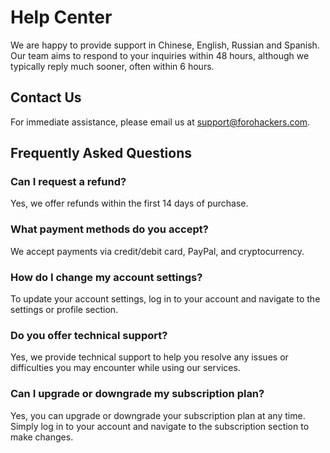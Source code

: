 <!-- created: 2020-07-24 13:37:00+00:00 -->
<!-- language: en -->
<!-- title: Help Center -->

# Help Center

We are happy to provide support in Chinese, English, Russian and Spanish. Our team aims to respond to your inquiries within 48 hours, although we typically reply much sooner, often within 6 hours.

## Contact Us

For immediate assistance, please email us at [support@forohackers.com](mailto:support@forohackers.com).

## Frequently Asked Questions

### Can I request a refund?

Yes, we offer refunds within the first 14 days of purchase.

### What payment methods do you accept?

We accept payments via credit/debit card, PayPal, and cryptocurrency.

### How do I change my account settings?

To update your account settings, log in to your account and navigate to the settings or profile section.

### Do you offer technical support?

Yes, we provide technical support to help you resolve any issues or difficulties you may encounter while using our services.

### Can I upgrade or downgrade my subscription plan?

Yes, you can upgrade or downgrade your subscription plan at any time. Simply log in to your account and navigate to the subscription section to make changes.
